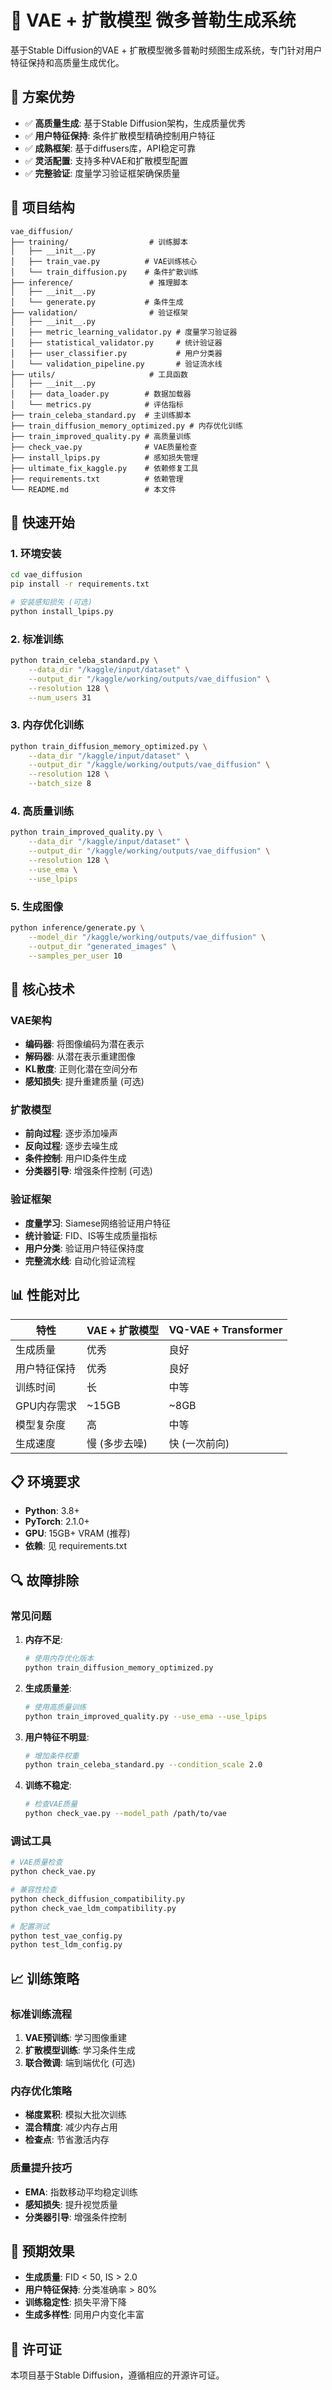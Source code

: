 # 🎨 VAE + 扩散模型 微多普勒生成系统

基于Stable Diffusion的VAE + 扩散模型微多普勒时频图生成系统，专门针对用户特征保持和高质量生成优化。

## 🎯 方案优势

- ✅ **高质量生成**: 基于Stable Diffusion架构，生成质量优秀
- ✅ **用户特征保持**: 条件扩散模型精确控制用户特征
- ✅ **成熟框架**: 基于diffusers库，API稳定可靠
- ✅ **灵活配置**: 支持多种VAE和扩散模型配置
- ✅ **完整验证**: 度量学习验证框架确保质量

## 📁 项目结构

```
vae_diffusion/
├── training/                  # 训练脚本
│   ├── __init__.py
│   ├── train_vae.py          # VAE训练核心
│   └── train_diffusion.py    # 条件扩散训练
├── inference/                 # 推理脚本
│   ├── __init__.py
│   └── generate.py           # 条件生成
├── validation/                # 验证框架
│   ├── __init__.py
│   ├── metric_learning_validator.py # 度量学习验证器
│   ├── statistical_validator.py     # 统计验证器
│   ├── user_classifier.py           # 用户分类器
│   └── validation_pipeline.py       # 验证流水线
├── utils/                     # 工具函数
│   ├── __init__.py
│   ├── data_loader.py        # 数据加载器
│   └── metrics.py            # 评估指标
├── train_celeba_standard.py  # 主训练脚本
├── train_diffusion_memory_optimized.py # 内存优化训练
├── train_improved_quality.py # 高质量训练
├── check_vae.py              # VAE质量检查
├── install_lpips.py          # 感知损失管理
├── ultimate_fix_kaggle.py    # 依赖修复工具
├── requirements.txt          # 依赖管理
└── README.md                 # 本文件
```

## 🚀 快速开始

### 1. 环境安装
```bash
cd vae_diffusion
pip install -r requirements.txt

# 安装感知损失 (可选)
python install_lpips.py
```

### 2. 标准训练
```bash
python train_celeba_standard.py \
    --data_dir "/kaggle/input/dataset" \
    --output_dir "/kaggle/working/outputs/vae_diffusion" \
    --resolution 128 \
    --num_users 31
```

### 3. 内存优化训练
```bash
python train_diffusion_memory_optimized.py \
    --data_dir "/kaggle/input/dataset" \
    --output_dir "/kaggle/working/outputs/vae_diffusion" \
    --resolution 128 \
    --batch_size 8
```

### 4. 高质量训练
```bash
python train_improved_quality.py \
    --data_dir "/kaggle/input/dataset" \
    --output_dir "/kaggle/working/outputs/vae_diffusion" \
    --resolution 128 \
    --use_ema \
    --use_lpips
```

### 5. 生成图像
```bash
python inference/generate.py \
    --model_dir "/kaggle/working/outputs/vae_diffusion" \
    --output_dir "generated_images" \
    --samples_per_user 10
```

## 🔧 核心技术

### VAE架构
- **编码器**: 将图像编码为潜在表示
- **解码器**: 从潜在表示重建图像
- **KL散度**: 正则化潜在空间分布
- **感知损失**: 提升重建质量 (可选)

### 扩散模型
- **前向过程**: 逐步添加噪声
- **反向过程**: 逐步去噪生成
- **条件控制**: 用户ID条件生成
- **分类器引导**: 增强条件控制 (可选)

### 验证框架
- **度量学习**: Siamese网络验证用户特征
- **统计验证**: FID、IS等生成质量指标
- **用户分类**: 验证用户特征保持度
- **完整流水线**: 自动化验证流程

## 📊 性能对比

| 特性 | VAE + 扩散模型 | VQ-VAE + Transformer |
|------|---------------|---------------------|
| 生成质量 | 优秀 | 良好 |
| 用户特征保持 | 优秀 | 良好 |
| 训练时间 | 长 | 中等 |
| GPU内存需求 | ~15GB | ~8GB |
| 模型复杂度 | 高 | 中等 |
| 生成速度 | 慢 (多步去噪) | 快 (一次前向) |

## 📋 环境要求

- **Python**: 3.8+
- **PyTorch**: 2.1.0+
- **GPU**: 15GB+ VRAM (推荐)
- **依赖**: 见 requirements.txt

## 🔍 故障排除

### 常见问题
1. **内存不足**: 
   ```bash
   # 使用内存优化版本
   python train_diffusion_memory_optimized.py
   ```

2. **生成质量差**: 
   ```bash
   # 使用高质量训练
   python train_improved_quality.py --use_ema --use_lpips
   ```

3. **用户特征不明显**: 
   ```bash
   # 增加条件权重
   python train_celeba_standard.py --condition_scale 2.0
   ```

4. **训练不稳定**: 
   ```bash
   # 检查VAE质量
   python check_vae.py --model_path /path/to/vae
   ```

### 调试工具
```bash
# VAE质量检查
python check_vae.py

# 兼容性检查
python check_diffusion_compatibility.py
python check_vae_ldm_compatibility.py

# 配置测试
python test_vae_config.py
python test_ldm_config.py
```

## 📈 训练策略

### 标准训练流程
1. **VAE预训练**: 学习图像重建
2. **扩散模型训练**: 学习条件生成
3. **联合微调**: 端到端优化 (可选)

### 内存优化策略
- **梯度累积**: 模拟大批次训练
- **混合精度**: 减少内存占用
- **检查点**: 节省激活内存

### 质量提升技巧
- **EMA**: 指数移动平均稳定训练
- **感知损失**: 提升视觉质量
- **分类器引导**: 增强条件控制

## 🎯 预期效果

- **生成质量**: FID < 50, IS > 2.0
- **用户特征保持**: 分类准确率 > 80%
- **训练稳定性**: 损失平滑下降
- **生成多样性**: 同用户内变化丰富

## 📄 许可证

本项目基于Stable Diffusion，遵循相应的开源许可证。
